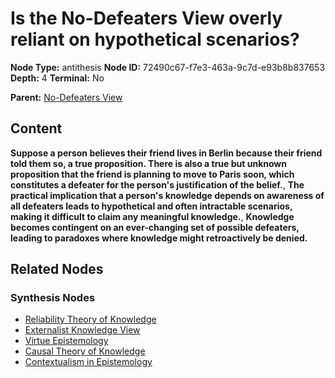 # Is the No-Defeaters View overly reliant on hypothetical scenarios?

**Node Type:** antithesis
**Node ID:** 72490c67-f7e3-463a-9c7d-e93b8b837653
**Depth:** 4
**Terminal:** No

**Parent:** [No-Defeaters View](no-defeaters-view-synthesis-555cc8d4-c639-4445-a026-0d7208c8752b.md)

## Content

**Suppose a person believes their friend lives in Berlin because their friend told them so, a true proposition. There is also a true but unknown proposition that the friend is planning to move to Paris soon, which constitutes a defeater for the person's justification of the belief.**, **The practical implication that a person's knowledge depends on awareness of all defeaters leads to hypothetical and often intractable scenarios, making it difficult to claim any meaningful knowledge.**, **Knowledge becomes contingent on an ever-changing set of possible defeaters, leading to paradoxes where knowledge might retroactively be denied.**

## Related Nodes

### Synthesis Nodes

- [Reliability Theory of Knowledge](reliability-theory-of-knowledge-synthesis-d660d34f-72e3-412d-9e77-13ab73082387.md)
- [Externalist Knowledge View](externalist-knowledge-view-synthesis-9f26f635-5c51-4e4d-b470-cb84093b6460.md)
- [Virtue Epistemology](virtue-epistemology-synthesis-b8b53922-2e77-4edf-8f5f-cb74b50e0e7a.md)
- [Causal Theory of Knowledge](causal-theory-of-knowledge-synthesis-3f6c9fab-1713-4bc5-b00e-28a0ef2a263e.md)
- [Contextualism in Epistemology](contextualism-in-epistemology-synthesis-307e789b-04b1-4b92-8fbc-9a910a461b7e.md)

